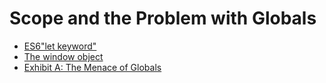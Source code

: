 # Scope and the Problem with Globals

<ul>
	<li>
		<a href="https://developer.mozilla.org/en-US/docs/Web/JavaScript/Reference/Statements/let">ES6"let keyword"</a>		
	</li>
		<li>
		<a href="https://developer.mozilla.org/en-US/docs/Web/API/Window">The window object</a>		
	</li>
	<li><a href="https://jsbin.com/nisopuw/2/edit">Exhibit A: The Menace of Globals</a>
	</li>	
</ul>
